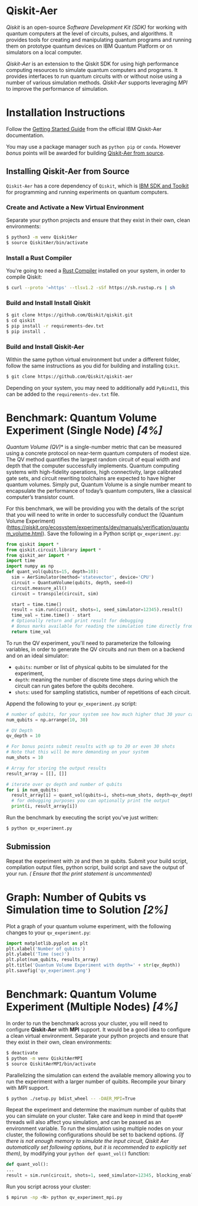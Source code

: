 Qiskit-Aer
===========

*Qiskit* is an open-source *Software Development Kit (SDK)* for working with quantum computers at the level of circuits, pulses, and algorithms. It provides tools for creating and manipulating quantum programs and running them on prototype quantum devices on IBM Quantum Platform or on simulators on a local computer.

*Qiskit-Aer* is an extension to the Qiskit SDK for using high performance computing resources to simulate quantum computers and programs. It provides interfaces to run quantum circuits with or without noise using a number of various simulation methods. *Qiskit-Aer* supports leveraging *MPI* to improve the performance of simulation.

# Installation Instructions

Follow the [Getting Started Guide](https://qiskit.org/ecosystem/aer/getting_started.html) from the official IBM Qiskit-Aer documentation.

You may use a package manager such as `python pip` or `conda`. However *bonus* points will be awarded for building [Qiskit-Aer from source](https://github.com/Qiskit/qiskit-aer/blob/main/CONTRIBUTING.md#install-from-source).

## Installing Qiskit-Aer from Source

`Qiskit-Aer` has a core dependency of `Qiskit`, which is [IBM SDK and Toolkit](https://www.ibm.com/quantum/qiskit) for programming and running experiments on quantum computers.

### Create and Activate a New Virtual Environment

Separate your python projects and ensure that they exist in their own, clean environments:

```bash
$ python3 -m venv QiskitAer
$ source QiskitAer/bin/activate
```
### Install a Rust Compiler

You're going to need a [Rust Compiler](https://forge.rust-lang.org/infra/other-installation-methods.html) installed on your system, in order to compile Qiskit:
```bash
$ curl --proto '=https' --tlsv1.2 -sSf https://sh.rustup.rs | sh
```

### Build and Install Install Qiskit

```bash
$ git clone https://github.com/Qiskit/qiskit.git
$ cd qiskit
$ pip install -r requirements-dev.txt
$ pip install .
```

### Build and Install Qiskit-Aer

Within the same python virtual environment but under a different folder, follow the same instructions as you did for building and installing `Qikit`.

```bash
$ git clone https://github.com/Qiskit/qiskit-aer
```

Depending on your system, you may need to additionally add `PyBind11`, this can be added to the `requirements-dev.txt` file.

# Benchmark: Quantum Volume Experiment (Single Node) *[4%]*

*Quantum Volume (QV)** is a single-number metric that can be measured using a concrete protocol on near-term quantum computers of modest size. The QV method quantifies the largest random circuit of equal width and depth that the computer successfully implements. Quantum computing systems with high-fidelity operations, high connectivity, large calibrated gate sets, and circuit rewriting toolchains are expected to have higher quantum volumes. Simply put, Quantum Volume is a single number meant to encapsulate the performance of today’s quantum computers, like a classical computer’s transistor count.

For this benchmark, we will be providing you with the details of the script that you will need to write in order to successfully conduct the (Quantum Volume Experiment)(https://qiskit.org/ecosystem/experiments/dev/manuals/verification/quantum_volume.html). Save the following in a Python script `qv_experiment.py`:

```python
from qiskit import *
from qiskit.circuit.library import *
from qiskit_aer import *
import time
import numpy as np
def quant_vol(qubits=15, depth=10):
  sim = AerSimulator(method='statevector', device='CPU')
  circuit = QuantumVolume(qubits, depth, seed=0)
  circuit.measure_all()
  circuit = transpile(circuit, sim)

  start = time.time()
  result = sim.run(circuit, shots=1, seed_simulator=12345).result()
  time_val = time.time() - start
  # Optionally return and print result for debugging
  # Bonus marks available for reading the simulation time directly from `result`
  return time_val
```

To run the QV experiment, you'll need to parameterize the following variables, in order to generate the QV circuits and run them on a backend and on an ideal simulator:
* `qubits`: number or list of physical qubits to be simulated for the experiment,
* `depth`: meaning the number of discrete time steps during which the circuit can run gates before the qubits decohere.
* `shots`: used for sampling statistics, number of repetitions of each circuit.

Append the following to your `qv_experiment.py` script:

```python
# number of qubits, for your system see how much higher that 30 your can go...
num_qubits = np.arrange(10, 30)

# QV Depth
qv_depth = 10

# For bonus points submit results with up to 20 or even 30 shots
# Note that this will be more demanding on your system
num_shots = 10

# Array for storing the output results
result_array = [[], []]

# iterate over qv depth and number of qubits
for i in num_qubits:
  result_array[i] = quant_vol(qubits=i, shots=num_shots, depth=qv_depth)
  # for debugging purposes you can optionally print the output
  print(i, result_array[i])

```

Run the benchmark by executing the script you've just written:
```bash
$ python qv_experiment.py
```

## Submission

Repeat the experiment with `20` and then `30` qubits. Submit your build script, compilation output files, python script, build script and save the output of your run. *( Ensure that the print statement is uncommented)*

# Graph: Number of Qubits vs Simulation time to Solution *[2%]*

Plot a graph of your quantum volume experiment, with the following changes to your `qv_experiment.py`:
```python
import matplotlib.pyplot as plt
plt.xlabel('Number of qubits')
plt.ylabel('Time (sec)')
plt.plot(num_qubits, results_array)
plt.title('Quantum Volume Experiment with depth=' + str(qv_depth))
plt.savefig('qv_experiment.png')
```

# Benchmark: Quantum Volume Experiment (Multiple Nodes) *[4%]*

In order to run the benchmark across your cluster, you will need to configure **Qiskit-Aer** with **MPI** support. It would be a good idea to configure a clean virtual environment. Separate your python projects and ensure that they exist in their own, clean environments:

```bash
$ deactivate
$ python -m venv QiskitAerMPI
$ source QiskitAerMPI/bin/activate
``````

Parallelizing the simulation can extend the available memory allowing you to run the experiment with a larger number of quibits. Recompile your binary with *MPI* support.

```bash
$ python ./setup.py bdist_wheel -- -DAER_MPI=True
```

Repeat the experiment and determine the maximum number of qubits that you can simulate on your cluster. Take care and keep in mind that `OpenMP` threads will also affect you simulation, and can be passed as an environment variable. To run the simulation using multiple nodes on your cluster, the following configurations should be set to backend options. *(If there is not enough memory to simulate the input circuit, Qiskit Aer automatically set following options, but it is recommended to explicitly set them)*, by modifying your ```python def quant_vol()``` function:
```python
def quant_vol():
...
result = sim.run(circuit, shots=1, seed_simulator=12345, blocking_enable=True, blocking_qubits=<?>).result()
```

Run you script across your cluster:

```bash
$ mpirun -np <N> python qv_experiment_mpi.py
```

